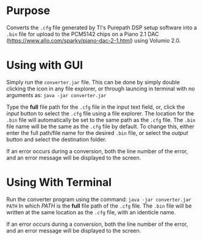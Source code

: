 # Purpose
Converts the `.cfg` file generated by TI's Purepath DSP setup software into a `.bin` file for upload to the PCM5142 chips on a Piano 2.1 DAC (https://www.allo.com/sparky/piano-dac-2-1.html) using Volumio 2.0.



# Using with GUI
Simply run the `converter.jar` file.
This can be done by simply double clicking the icon in any file explorer, or through launcing in terminal with no arguments as: `java -jar converter.jar`

Type the **full** file path for the `.cfg` file in the input text field, or, click the *input* button to select the `.cfg` file using a file explorer.
The location for the `.bin` file will automatically be set to the same path as the `.cfg` file. The `.bin` file name will be the same as the `.cfg` file by default. To change this, either enter the full path/file name for the desired `.bin` file, or select the *output* button and select the destination folder.

If an error occurs during a conversion, both the line number of the error, and an error message will be displayed to the screen.



# Using With Terminal
Run the converter program using the command: `java -jar converter.jar PATH`
In which *PATH* is the **full** file path of the `.cfg` file.
The `.bin` file will be written at the same location as the `.cfg` file, with an identicle name.

If an error occurs during a conversion, both the line number of the error, and an error message will be displayed to the screen.
